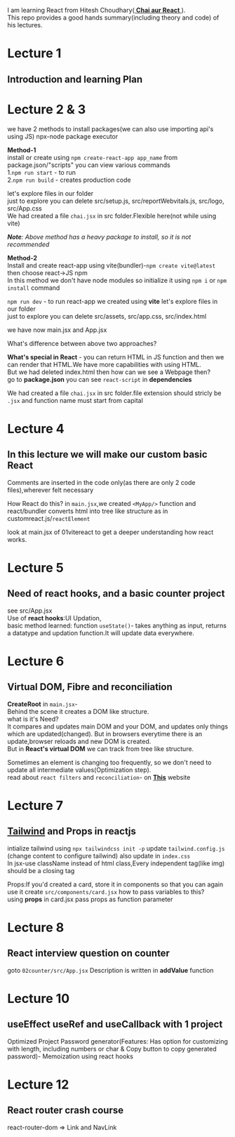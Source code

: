 I am learning React from Hitesh Choudhary(<a href='https://www.youtube.com/playlist?list=PLu71SKxNbfoDqgPchmvIsL4hTnJIrtige'> **Chai aur React** </a>).  
This repo provides a good hands summary(including theory and code) of his lectures.  
# Lecture 1
## Introduction and learning Plan

# Lecture 2 & 3
we have 2 methods to install packages(we can also use importing api's using JS)
npx-node package executor

**Method-1**  
install or create using `npm create-react-app app_name`   from package.json/"scripts" you can view various commands  
1.`npm run start` - to run  
2.`npm run build` - creates production code

let's explore files in our folder  
just to explore
you can delete src/setup.js, src/reportWebvitals.js, src/logo, src/App.css  
We had created a file `chai.jsx` in src folder.Flexible here(not while using vite)  

_**Note**: Above method has a heavy package to install, so it is not recommended_   

**Method-2**  
Install and create react-app using vite(bundler)-`npm create vite@latest` then choose react->JS npm   
In this method we don't have node modules so initialize it using `npm i` or `npm install` command

`npm run dev` - to run react-app we created using **vite** 
let's explore files in our folder  
just to explore
you can delete src/assets, src/app.css, src/index.html

we have now main.jsx and App.jsx

What's difference between above two approaches?

**What's special in React** - you can return HTML in JS function and then we can render that HTML.We have more capabilities with using HTML.  
But we had deleted index.html then how can we see a Webpage then?  
go to **package.json** you can see `react-script` in **dependencies**

We had created a file `chai.jsx` in src folder.file extension should stricly be `.jsx` and function name must start from capital

# Lecture 4
## In this lecture we will make our custom basic React
Comments are inserted in the code only(as there are only 2 code files),wherever felt necessary

How React do this?
in `main.jsx`,we created `<MyApp/>` function and react/bundler converts html into tree like structure as in customreact.js/`reactElement`

look at main.jsx of 01vitereact to get a deeper understanding how react works.

# Lecture 5
## Need of react hooks, and a basic counter project
see src/App.jsx   
Use of **react hooks**:UI Updation,   
basic method learned: function `useState()`- takes anything as input, returns a datatype and updation function.It will update data everywhere.

# Lecture 6
## Virtual DOM, Fibre and reconciliation

**CreateRoot** in `main.jsx`-   
Behind the scene it creates a DOM like structure.   
what is it's Need?  
It compares and updates main DOM and your DOM, and updates only things which are updated(changed). But in browsers everytime there is an update,browser reloads and new DOM is created.   
But in **React's virtual DOM** we can track from tree like structure.  

Sometimes an element is changing too frequently, so we don't need to update all intermediate values(Optimization step).  
read about `react filters` and `reconciliation`- on <a href="https://github.com/acdlite/react-filter-architecture">**This**</a>  website

# Lecture 7
## <a href='https://tailwindcss.com'>Tailwind</a> and Props in reactjs

intialize tailwind using `npx tailwindcss init -p` update `tailwind.config.js` (change content to configure tailwind) also update in `index.css`   
In jsx-use className instead of html class,Every independent tag(like img) should be a closing tag

Props:If you'd created a card, store it in components so that you can again use it
create `src/components/card.jsx` how to pass variables to this?  
using **props**
in card.jsx pass props as function parameter


# Lecture 8
## React interview question on counter
goto `02counter/src/App.jsx` Description is written in **addValue** function

# Lecture 10
## useEffect useRef and useCallback with 1 project
Optimized Project Password generator(Features: Has option for customizing with length, including numbers or char & Copy button to copy generated password)- Memoization using react hooks


# Lecture 12
## React router crash course
react-router-dom => Link and NavLink
<Link to='/'>